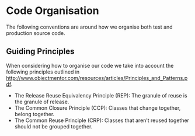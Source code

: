 # Code Organisation #

The following conventions are around how we organise both test and production source code.

## Guiding Principles ##

When considering how to organise our code we take into account the following principles outlined in http://www.objectmentor.com/resources/articles/Principles_and_Patterns.pdf.

  * The Release Reuse Equivalency Principle (REP): The granule of reuse is the granule of release.
  * The Common Closure Principle (CCP): Classes that change together, belong together.
  * The Common Reuse Principle (CRP):  Classes that aren’t reused together should not be grouped together.
